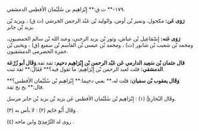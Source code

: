 ١٧٩-** ت ق:** إِبْرَاهِيم بن سُلَيْمان الأفطس الدمشقي.

**رَوَى عَن:** مكحول، ونمير بْن أوس، والوليد بْن عَبْد الرحمن الجرشي (ت ق) ، ويزيد بْن يزيد بْن جابر.

**رَوَى عَنه:** إِسْمَاعِيل بْن عياش، وثور بْن يزيد الرحبي، وعبد الله بْن سالم الحمصيون، ومحمد بْن شعيب بْن شابور (ت) ، ومحمد بْن عيسى بْن القاسم بْن سميع (ق) ، ويحيى بْن حمزة الحضرمي الدمشقيون.

**قال عثمان بْن سَعِيد الدارمي عَن عَبْد الرحمن بْن إِبْرَاهِيم دحيم:** ثقة ثقة.**وَقَال أبو زُرْعَة الدمشقي:** قلت لعبد الرحمن بْن إِبْرَاهِيم: ما تقول فيه؟** فَقَالَ:** ثقة ثبت.

**وَقَال يعقوب بْن سفيان:** قلت له،** يعني دحيما:** إِبْرَاهِيم بْن سُلَيْمان الأفطس؟** قال:** بخ بخ ثقة.

وقَال البُخارِيُّ (١) : إِبْرَاهِيم بْن سُلَيْمان الأفطس عَن يزيد بْن يزيد بْن جابر مرسل.

وَقَال أَبُو حَاتِم (٢) : لا بأس به (٣) .

روى له التِّرْمِذِيّ وابن ماجه (٤) .